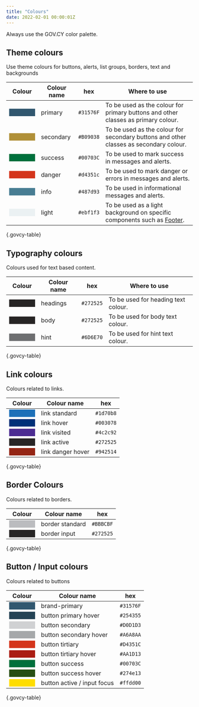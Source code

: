 ```yaml
---
title: "Colours"
date: 2022-02-01 00:00:01Z
---
```


Always use the GOV.CY color palette. 

## Theme colours
Use theme colours for buttons, alerts, list groups, borders, text and backgrounds
<div class="table-responsive">

|Colour                                      |Colour name        | hex     | Where to use | 
|--------------------------------------------|-------------------|---------|--------------|
|<div class="govcy-rounded-2" style="width:70px; background-color:#31576F">&nbsp;&nbsp;&nbsp;&nbsp;&nbsp;&nbsp;&nbsp;</div>|primary  | `#31576F` |To be used as the colour for primary buttons and other classes as primary colour.|
|<div class="govcy-rounded-2" style="width:70px; background-color:#B09038">&nbsp;&nbsp;&nbsp;&nbsp;&nbsp;&nbsp;&nbsp;</div>|secondary| `#B09038` |To be used as the colour for secondary buttons and other classes as secondary colour.|
|<div class="govcy-rounded-2" style="width:70px; background-color:#00703C">&nbsp;&nbsp;&nbsp;&nbsp;&nbsp;&nbsp;&nbsp;</div>|success  | `#00703C` |To be used to mark success in messages and alerts.|
|<div class="govcy-rounded-2" style="width:70px; background-color:#d4351c">&nbsp;&nbsp;&nbsp;&nbsp;&nbsp;&nbsp;&nbsp;</div>|danger   | `#d4351c` |To be used to mark danger or errors in messages and alerts.|
|<div class="govcy-rounded-2" style="width:70px; background-color:#487d93">&nbsp;&nbsp;&nbsp;&nbsp;&nbsp;&nbsp;&nbsp;</div>|info     | `#487d93` |To be used in informational messages and alerts.|
|<div class="govcy-rounded-2" style="width:70px; background-color:#ebf1f3">&nbsp;&nbsp;&nbsp;&nbsp;&nbsp;&nbsp;&nbsp;</div>|light     | `#ebf1f3` |To be used as a light background on specific components such as [Footer](#).|

{.govcy-table}

</div>

## Typography colours
Colours used for text based content. 

<div class="table-responsive">

|Colour                                      |Colour name        | hex     | Where to use | 
|--------------------------------------------|-------------------|---------|--------------|
|<div class="govcy-rounded-2" style="width:70px; background-color:#272525">&nbsp;&nbsp;&nbsp;&nbsp;&nbsp;&nbsp;&nbsp;</div>|headings | `#272525` |To be used for heading text colour.|
|<div class="govcy-rounded-2" style="width:70px; background-color:#272525">&nbsp;&nbsp;&nbsp;&nbsp;&nbsp;&nbsp;&nbsp;</div>|body     | `#272525` |To be used for body text colour.|
|<div class="govcy-rounded-2" style="width:70px; background-color:#6D6E70">&nbsp;&nbsp;&nbsp;&nbsp;&nbsp;&nbsp;&nbsp;</div>|hint     | `#6D6E70` |To be used for hint text colour.|

{.govcy-table}

</div>

## Link colours
Colours related to links.

<div class="table-responsive">

|Colour                                      |Colour name        | hex     | 
|--------------------------------------------|-------------------|---------|
|<div class="govcy-rounded-2" style="width:70px; background-color:#1d70b8">&nbsp;&nbsp;&nbsp;&nbsp;&nbsp;&nbsp;&nbsp;</div>|link standard     | `#1d70b8` |
|<div class="govcy-rounded-2" style="width:70px; background-color:#003078">&nbsp;&nbsp;&nbsp;&nbsp;&nbsp;&nbsp;&nbsp;</div>|link hover        | `#003078` |
|<div class="govcy-rounded-2" style="width:70px; background-color:#4c2c92">&nbsp;&nbsp;&nbsp;&nbsp;&nbsp;&nbsp;&nbsp;</div>|link visited      | `#4c2c92` |
|<div class="govcy-rounded-2" style="width:70px; background-color:#272525">&nbsp;&nbsp;&nbsp;&nbsp;&nbsp;&nbsp;&nbsp;</div>|link active       | `#272525` |
|<div class="govcy-rounded-2" style="width:70px; background-color:#942514">&nbsp;&nbsp;&nbsp;&nbsp;&nbsp;&nbsp;&nbsp;</div>|link danger hover | `#942514` |

{.govcy-table}

</div>

## Border Colours
Colours related to borders.

<div class="table-responsive">

|Colour                                      |Colour name        | hex     | 
|--------------------------------------------|-------------------|---------|
|<div class="govcy-rounded-2" style="width:70px; background-color:#BBBCBF">&nbsp;&nbsp;&nbsp;&nbsp;&nbsp;&nbsp;&nbsp;</div>|border standard     | `#BBBCBF` |
|<div class="govcy-rounded-2" style="width:70px; background-color:#272525">&nbsp;&nbsp;&nbsp;&nbsp;&nbsp;&nbsp;&nbsp;</div>|border input        | `#272525` |

{.govcy-table}

</div>

## Button / Input colours
Colours related to buttons

<div class="table-responsive">

|Colour                                      |Colour name        | hex     |
|--------------------------------------------|-------------------|---------|
|<div class="govcy-rounded-2" style="width:70px; background-color:#31576F">&nbsp;&nbsp;&nbsp;&nbsp;&nbsp;&nbsp;&nbsp;</div>|brand-primary               | `#31576F` |
|<div class="govcy-rounded-2" style="width:70px; background-color:#254355">&nbsp;&nbsp;&nbsp;&nbsp;&nbsp;&nbsp;&nbsp;</div>|button primary hover        | `#254355` |
|<div class="govcy-rounded-2" style="width:70px; background-color:#D0D1D3">&nbsp;&nbsp;&nbsp;&nbsp;&nbsp;&nbsp;&nbsp;</div>|button secondary            | `#D0D1D3` |
|<div class="govcy-rounded-2" style="width:70px; background-color:#A6A8AA">&nbsp;&nbsp;&nbsp;&nbsp;&nbsp;&nbsp;&nbsp;</div>|button secondary hover      | `#A6A8AA` |
|<div class="govcy-rounded-2" style="width:70px; background-color:#D4351C">&nbsp;&nbsp;&nbsp;&nbsp;&nbsp;&nbsp;&nbsp;</div>|button tirtiary             | `#D4351C` |
|<div class="govcy-rounded-2" style="width:70px; background-color:#AA1D13">&nbsp;&nbsp;&nbsp;&nbsp;&nbsp;&nbsp;&nbsp;</div>|button tirtiary hover       | `#AA1D13` |
|<div class="govcy-rounded-2" style="width:70px; background-color:#00703C">&nbsp;&nbsp;&nbsp;&nbsp;&nbsp;&nbsp;&nbsp;</div>|button success              | `#00703C` |
|<div class="govcy-rounded-2" style="width:70px; background-color:#274e13">&nbsp;&nbsp;&nbsp;&nbsp;&nbsp;&nbsp;&nbsp;</div>|button success hover        | `#274e13` |
|<div class="govcy-rounded-2" style="width:70px; background-color:#ffdd00">&nbsp;&nbsp;&nbsp;&nbsp;&nbsp;&nbsp;&nbsp;</div>|button active / input focus | `#ffdd00` |

{.govcy-table}

</div>